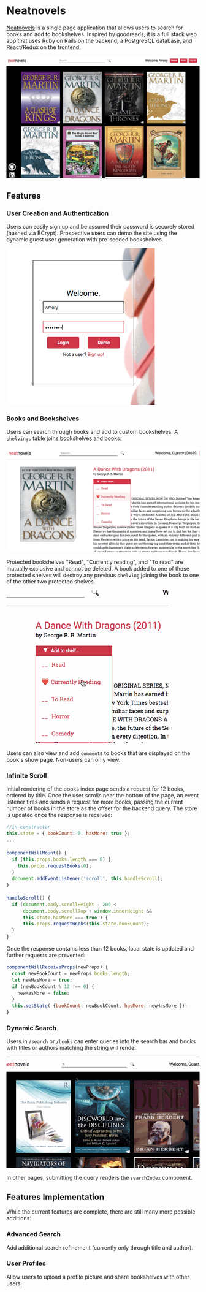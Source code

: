 # Neatnovels

[Neatnovels][site-link] is a single page application that allows users to search for books and add to bookshelves. Inspired by goodreads, it is a full stack web app that uses Ruby on Rails on the backend, a PostgreSQL database, and React/Redux on the frontend.

![Neatnovels home page](./docs/images/neatnovels-home-page.png)

[site-link]: http://www.neatnovels.club
## Features

### User Creation and Authentication
Users can easily sign up and be assured their password is securely stored (hashed via BCrypt). Prospective users can demo the site using the dynamic guest user generation with pre-seeded bookshelves.

![Login](./docs/images/login.png)

### Books and Bookshelves
Users can search through books and add to custom bookshelves. A `shelvings` table joins bookshelves and books.

![Guest Sign In](./docs/images/guest-signed-in.png)

Protected bookshelves "Read", "Currently reading", and "To read" are mutually exclusive and cannot be deleted. A book added to one of these protected shelves will destroy any previous `shelving` joining the book to one of the other two protected shelves.

![Add to Special Shelf](./docs/images/bookshelves.gif)

Users can also view and add `comment`s to books that are displayed on the book's show page. Non-users can only view.

### Infinite Scroll
Initial rendering of the books index page sends a request for 12 books, ordered by title. Once the user scrolls near the bottom of the page, an event listener fires and sends a request for more books, passing the current number of books in the store as the offset for the backend query. The store is updated once the response is received:

```javascript
//in constructor
this.state = { bookCount: 0, hasMore: true };
...

componentWillMount() {
  if (this.props.books.length === 0) {
    this.props.requestBooks(0);
  }
  document.addEventListener('scroll', this.handleScroll);
}

handleScroll() {
  if (document.body.scrollHeight - 200 <
      document.body.scrollTop + window.innerHeight &&
      this.state.hasMore === true ) {
      this.props.requestBooks(this.state.bookCount);
  }
}
```


Once the response contains less than 12 books, local state is updated and further requests are prevented:

```javascript
componentWillReceiveProps(newProps) {
  const newBookCount = newProps.books.length;
  let newHasMore = true;
  if (newBookCount % 12 !== 0) {
    newHasMore = false;
  }
  this.setState( {bookCount: newBookCount, hasMore: newHasMore });
}
```

### Dynamic Search
Users in `/search` or `/books` can enter queries into the search bar and books with titles or authors matching the string will render.

![Search](./docs/images/search.gif)

In other pages, submitting the query renders the `searchIndex` component.

## Features Implementation
While the current features are complete, there are still many more possible additions:

### Advanced Search
Add additional search refinement (currently only through title and author).

### User Profiles
Allow users to upload a profile picture and share bookshelves with other users.
